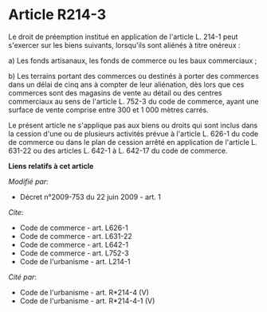# Article R214-3

Le droit de préemption institué en application de l'article L. 214-1 peut s'exercer sur les biens suivants, lorsqu'ils sont
aliénés à titre onéreux : 

a) Les fonds artisanaux, les fonds de commerce ou les baux commerciaux ; 

b) Les terrains portant des commerces ou destinés à porter des commerces dans un délai de cinq ans à compter de leur
aliénation, dès lors que ces commerces sont des magasins de vente au détail ou des centres commerciaux au sens de l'article
L. 752-3 du code de commerce, ayant une surface de vente comprise entre 300 et 1 000 mètres carrés. 

Le présent article ne s'applique pas aux biens ou droits qui sont inclus dans la cession d'une ou de plusieurs activités
prévue à l'article L. 626-1 du code de commerce ou dans le plan de cession arrêté en application de l'article L. 631-22 ou
des articles L. 642-1 à L. 642-17 du code de commerce.

**Liens relatifs à cet article**

_Modifié par_:

  - Décret n°2009-753 du 22 juin 2009 - art. 1

_Cite_:

  - Code de commerce - art. L626-1
  - Code de commerce - art. L631-22
  - Code de commerce - art. L642-1
  - Code de commerce - art. L752-3
  - Code de l'urbanisme - art. L214-1

_Cité par_:

  - Code de l'urbanisme - art. R*214-4 (V)
  - Code de l'urbanisme - art. R*214-4-1 (V)
